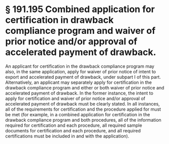 # § 191.195   Combined application for certification in drawback compliance program and waiver of prior notice and/or approval of accelerated payment of drawback.

An applicant for certification in the drawback compliance program may also, in the same application, apply for waiver of prior notice of intent to export and accelerated payment of drawback, under subpart I of this part. Alternatively, an applicant may separately apply for certification in the drawback compliance program and either or both waiver of prior notice and accelerated payment of drawback. In the former instance, the intent to apply for certification and waiver of prior notice and/or approval of accelerated payment of drawback must be clearly stated. In all instances, all of the requirements for certification and the procedure applied for must be met (for example, in a combined application for certification in the drawback compliance program and both procedures, all of the information required for certification and each procedure, all required sample documents for certification and each procedure, and all required certifications must be included in and with the application).




